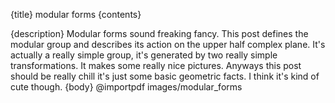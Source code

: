 {title}
modular forms
{contents}

{description}
Modular forms sound freaking fancy.
This post defines the modular group and describes its action on
the upper half complex plane. 
It's actually a really simple group, it's generated by two really
simple transformations. It makes some really nice pictures.
Anyways this post should be really chill it's just some basic
geometric facts. I think it's kind of cute though.
{body}
@importpdf images/modular_forms

